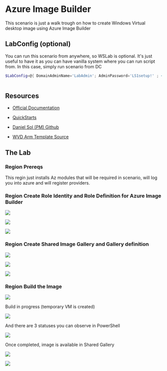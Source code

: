 # Azure Image Builder

This scenario is just a walk trough on how to create Windows Virtual desktop image using Azure Image Builder

## LabConfig (optional)

You can run this scenario from anywhere, so WSLab is optional. It's just useful to have it as you can have vanilla system where you can run script from. In this case, simply run scenario from DC

```powershell
$LabConfig=@{ DomainAdminName='LabAdmin'; AdminPassword='LS1setup!' ; <#Prefix = 'WSLab-'#> ; DCEdition='4'; Internet=$true ; TelemetryLevel='Full' ; TelemetryNickname='' ; AdditionalNetworksConfig=@(); VMs=@()}
 
```

## Resources

* [Official Documentation](https://docs.microsoft.com/en-us/azure/virtual-machines/windows/image-builder-powershell)

* [QuickStarts](https://github.com/danielsollondon/azvmimagebuilder/tree/master/quickquickstarts/)

* [Daniel Sol (PM) Github](https://github.com/danielsollondon/azvmimagebuilder)

* [WVD Arm Template Source](https://github.com/danielsollondon/azvmimagebuilder/blob/master/solutions/14_Building_Images_WVD/armTemplateWVD.json)

## The Lab

### Region Prereqs

This regin just installs Az modules that will be required in scenario, will log you into azure and will register providers.

### Region Create Role Identity and Role Definition for Azure Image Builder

![](/Scenarios/Azure%20Image%20Builder/Screenshots/Edge01.png)

![](/Scenarios/Azure%20Image%20Builder/Screenshots/Edge02.png)

![](/Scenarios/Azure%20Image%20Builder/Screenshots/Edge03.png)

### Region Create Shared Image Gallery and Gallery definition

![](/Scenarios/Azure%20Image%20Builder/Screenshots/Edge04.png)

![](/Scenarios/Azure%20Image%20Builder/Screenshots/Edge05.png)

![](/Scenarios/Azure%20Image%20Builder/Screenshots/Edge06.png)

### Region Build the Image

![](/Scenarios/Azure%20Image%20Builder/Screenshots/PowerShell01.png)

Build in progress (temporary VM is created)

![](/Scenarios/Azure%20Image%20Builder/Screenshots/Edge07.png)

And there are 3 statuses you can observe in PowerShell

![](/Scenarios/Azure%20Image%20Builder/Screenshots/PowerShell02.png)

Once completed, image is available in Shared Gallery

![](/Scenarios/Azure%20Image%20Builder/Screenshots/Edge08.png)

![](/Scenarios/Azure%20Image%20Builder/Screenshots/Edge09.png)